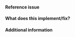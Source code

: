 <!-- 
Thanks for contributing a pull request! Please ensure that
your PR satisfies the checklist before submitting:
http://scipy.github.io/devdocs/dev/contributor/development_workflow.html#checklist-before-submitting-a-pr

Also, please name and describe your PR as you would write a
commit message:
https://docs.scipy.org/doc/numpy/dev/development_workflow.html#writing-the-commit-message

Note that we are a team of volunteers; we appreciate your
patience during the review process.

Again, thanks for contributing!
-->

#### Reference issue
<!--Example: Closes gh-WXYZ.-->

#### What does this implement/fix?
<!--Please explain your changes.-->

#### Additional information
<!--Any additional information you think is important.-->